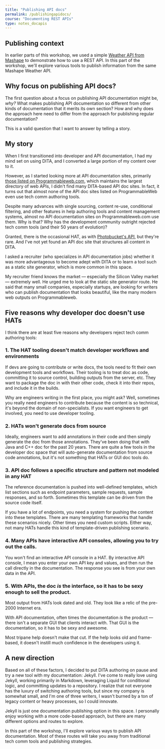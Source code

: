 ```yaml
---
title: "Publishing API docs"
permalink: /publishingapidocs/
course: "Documenting REST APIs"
type: notes_docapis
---
```


## Publishing context

In earlier parts of this workshop, we used a simple [Weather API from Mashape](https://www.mashape.com/fyhao/weather-13) to demonstrate how to use a REST API. In this part of the workshop, we'll explore various tools to publish information from the same Mashape Weather API. 

## Why focus on publishing API docs?
The first question about a focus on publishing API documentation might be, *why?* What makes publishing API documentation so different from other kinds of documentation that it merits its own section? How and why does the approach here need to differ from the approach for publishing regular documentation? 

This is a valid question that I want to answer by telling a story.

## My story

When I first transitioned into developer and API documentation, I had my mind set on using DITA, and I converted a large portion of my content over to it. 

However, as I started looking more at API documentation sites, primarily [those listed on Programmableweb.com](http://www.programmableweb.com/apis/directory), which maintains the largest directory of web APIs, I didn't find many DITA-based API doc sites. In fact, it turns out that almost none of the API doc sites listed on ProgrammableWeb even use tech comm authoring tools.

Despite many advances with single sourcing, content re-use, conditional filtering, and other features in help authoring tools and content management systems, almost no API documentation sites on Programmableweb.com use them. Why is that? Why has the development community outright rejected tech comm tools (and their 50 years of evolution)?

Granted, there is the occasional HAT, as with [Photobucket's API](https://pic.photobucket.com/dev_help/WebHelpPublic/Content/PB%20API%20Introduction.htm), but they're rare. And I've not yet found an API doc site that structures all content in DITA.

I asked a recruiter (who specializes in API documentation jobs) whether it was more advantageous to become adept with DITA or to learn a tool such as a static site generator, which is more common in this space. 

My recruiter friend knows the market &mdash; especially the Silicon Valley market &mdash; extremely well. He urged me to look at the static site generator route. He said that many small companies, especially startups, are looking for writers who can publish documentation that looks beautiful, like the many modern web outputs on Programmableweb.

## Five reasons why developer doc doesn't use HATs

I think there are at least five reasons why developers reject tech comm authoring tools: 

### 1. The HAT tooling doesn't match developer workflows and environments

If devs are going to contribute or write docs, the tools need to fit their own development tools and workflows. Their tooling is to treat doc as code, committing it to source control, building outputs from the server, etc. They want to package the doc in with their other code, check it into their repos, and include it in the builds. 

Why are engineers writing in the first place, you might ask? Well, sometimes you really need engineers to contribute because the content is so technical, it's beyond the domain of non-specialists. If you want engineers to get involved, you need to use developer tooling. 

### 2. HATs won't generate docs from source

Ideally, engineers want to add annotations in their code and then simply generate the doc from those annotations. They've been doing that with Java and C++ doc for the past 20 years. There are quite a few tools in the developer doc space that will auto-generate documentation from source code annotations, but it's not something that HATs or GUI doc tools do.

### 3. API doc follows a specific structure and pattern not modeled in any HAT

The reference documentation is pushed into well-defined templates, which list sections such as endpoint parameters, sample requests, sample responses, and so forth. Sometimes this template can be driven from the source code itself. 

If you have a lot of endpoints, you need a system for pushing the content into these templates. There are many templating frameworks that handle these scenarios nicely. Other times you need custom scripts. Either way, not many HATs handle this kind of template-driven publishing scenario.

### 4. Many APIs have interactive API consoles, allowing you to try out the calls. 

You won't find an interactive API console in a HAT. By interactive API console, I mean you enter your own API key and values, and then run the call directly in the documentation. The response you see is from your own data in the API.

### 5. With APIs, the doc *is* the interface, so it has to be sexy enough to sell the product. 

Most output from HATs look dated and old. They look like a relic of the pre-2000 Internet era. 

With API documentation, often times the documentation *is* the product &mdash; there isn't a separate GUI that clients interact with. That GUI is the documentation, so it has to be sexy and awesome. 

Most tripane help doesn't make that cut. If the help looks old and frame-based, it doesn't instill much confidence in the developers using it.

## A new direction

Based on all of these factors, I decided to put DITA authoring on pause and try a new tool with my documentation: Jekyll. I've come to really love using Jekyll, working primarily in Markdown, leveraging Liquid for conditional logic, and committing updates to a repository. I realize that not everyone has the luxury of switching authoring tools, but since my company is somewhat small, and I'm one of three writers, I wasn't burned by a ton of legacy content or heavy processes, so I could innovate.

Jekyll is just one documentation publishing option in this space. I personally enjoy working with a more code-based approach, but there are many different options and routes to explore.

In this part of the workshop, I'll explore various ways to publish API documentation. Most of these routes will take you away from traditional tech comm tools and publishing strategies. 


